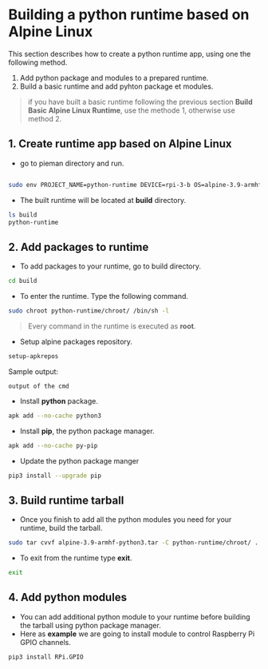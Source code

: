 # Building a python runtime based on Alpine Linux

This section describes how to create a python runtime app, using one the following method.

1. Add python package and modules to a prepared runtime. 
2. Build a basic runtime and add pyhton package et modules.

> if you have built a basic runtime following the previous section **Build Basic Alpine Linux Runtime**, use the methode 1, otherwise use  method 2.


## 1. Create runtime app based on Alpine Linux

   - go to pieman directory and run.

```bash

sudo env PROJECT_NAME=python-runtime DEVICE=rpi-3-b OS=alpine-3.9-armhf CREATE_ONLY_CHROOT=true ./pieman.sh

```
   - The built runtime will be located at **build** directory.

```bash
ls build
python-runtime

```


## 2. Add packages to runtime

 - To add packages to your runtime, go to build directory.

```bash
cd build
```

 - To enter the runtime. Type the following command.

```bash
sudo chroot python-runtime/chroot/ /bin/sh -l
```

> Every command in the runtime is executed as **root**.


   - Setup alpine packages repository.

```bash
setup-apkrepos
```
Sample output:

```
output of the cmd
```



   - Install **python** package.

```bash
apk add --no-cache python3
```
   - Install **pip**, the python package manager.

```bash   
apk add --no-cache py-pip
```
   - Update the python package manger 
 
 ```bash
pip3 install --upgrade pip
 ```
  
  
## 3. Build runtime tarball

   - Once you finish to add all the python modules you need for your runtime, build the tarball.

```bash
sudo tar cvvf alpine-3.9-armhf-python3.tar -C python-runtime/chroot/ .
```

  - To exit from the runtime type **exit**.

```bash 
exit 
```

## 4. Add python modules

   - You can add additional python module to your runtime before building the tarball using python package manager.
   - Here as **example** we are going to install module to control Raspberry Pi GPIO channels. 


```bash 
pip3 install RPi.GPIO
```


